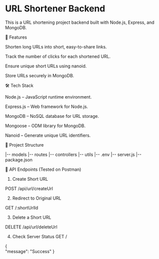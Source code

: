 # URL Shortener Backend

This is a URL shortening project backend built with Node.js, Express, and MongoDB.

🚀 Features

Shorten long URLs into short, easy-to-share links.

Track the number of clicks for each shortened URL.

Ensure unique short URLs using nanoid.

Store URLs securely in MongoDB.

🛠️ Tech Stack

Node.js – JavaScript runtime environment.

Express.js – Web framework for Node.js.

MongoDB – NoSQL database for URL storage.

Mongoose – ODM library for MongoDB.

Nanoid – Generate unique URL identifiers.

📂 Project Structure

|-- models
|-- routes
|-- controllers
|-- utils
|-- .env
|-- server.js
|-- package.json


📡 API Endpoints (Tested on Postman)

1. Create Short URL

POST /api/url/createUrl

2. Redirect to Original URL

GET /:shortUrlId

3. Delete a Short URL

DELETE /api/url/deleteUrl

4. Check Server Status
GET /

{  
  "message": "Success"
} 
